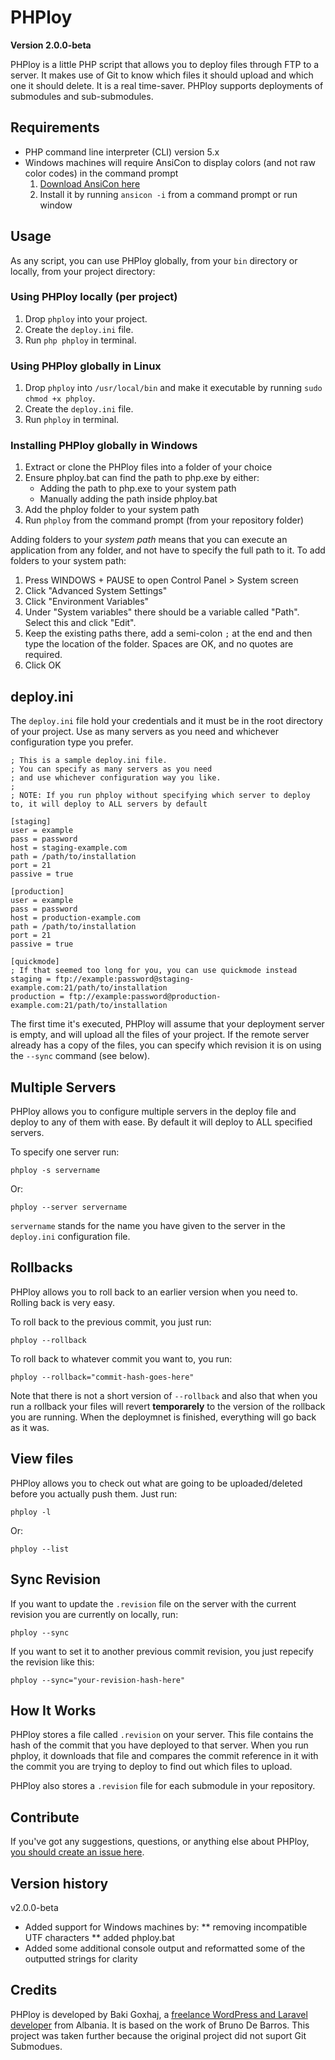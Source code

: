 # PHPloy
**Version 2.0.0-beta**

PHPloy is a little PHP script that allows you to deploy files through FTP to a server. It makes use of Git to know which files it should upload and which one it should delete. It is a real time-saver. PHPloy supports deployments of submodules and sub-submodules.

## Requirements

* PHP command line interpreter (CLI) version 5.x
* Windows machines will require AnsiCon to display colors (and not raw color codes) in the command prompt
    1. [Download AnsiCon here](http://adoxa.hostmyway.net/ansicon/)
    2. Install it by running `ansicon -i` from a command prompt or run window

## Usage 

As any script, you can use PHPloy globally, from your `bin` directory or locally, from your project directory:

### Using PHPloy locally (per project)

1. Drop `phploy` into your project.
2. Create the `deploy.ini` file.
3. Run `php phploy` in terminal.

### Using PHPloy globally in Linux

1. Drop `phploy` into `/usr/local/bin` and make it executable by running `sudo chmod +x phploy`.
2. Create the `deploy.ini` file.
3. Run `phploy` in terminal.

### Installing PHPloy globally in Windows

1. Extract or clone the PHPloy files into a folder of your choice
2. Ensure phploy.bat can find the path to php.exe by either:
    * Adding the path to php.exe to your system path
    * Manually adding the path inside phploy.bat
3. Add the phploy folder to your system path
4. Run `phploy` from the command prompt (from your repository folder)

Adding folders to your *system path* means that you can execute an application from any folder, and not have to specify the full path to it.  To add folders to your system path:

1. Press WINDOWS + PAUSE to open Control Panel > System screen
2. Click "Advanced System Settings"
3. Click "Environment Variables"
4. Under "System variables" there should be a variable called "Path".  Select this and click "Edit".
5. Keep the existing paths there, add a semi-colon `;` at the end and then type the location of the folder.  Spaces are OK, and no quotes are required.
6. Click OK


## deploy.ini

The `deploy.ini` file hold your credentials and it must be in the root directory of your project. Use as many servers as you need and whichever configuration type you prefer.

    ; This is a sample deploy.ini file.
    ; You can specify as many servers as you need
    ; and use whichever configuration way you like.
    ; 
    ; NOTE: If you run phploy without specifying which server to deploy to, it will deploy to ALL servers by default

    [staging]
    user = example
    pass = password
    host = staging-example.com
    path = /path/to/installation
    port = 21
    passive = true
    
    [production]
    user = example
    pass = password
    host = production-example.com
    path = /path/to/installation
    port = 21
    passive = true
    
    [quickmode]
    ; If that seemed too long for you, you can use quickmode instead
    staging = ftp://example:password@staging-example.com:21/path/to/installation
    production = ftp://example:password@production-example.com:21/path/to/installation


The first time it's executed, PHPloy will assume that your deployment server is empty, and will upload all the files of your project.  If the remote server already has a copy of the files, you can specify which revision it is on using the `--sync` command (see below).

## Multiple Servers

PHPloy allows you to configure multiple servers in the deploy file and deploy to any of them with ease. By default it will deploy to ALL specified servers.

To specify one server run: 

    phploy -s servername

Or:

    phploy --server servername
    
`servername` stands for the name you have given to the server in the `deploy.ini` configuration file.

## Rollbacks

PHPloy allows you to roll back to an earlier version when you need to. Rolling back is very easy. 

To roll back to the previous commit, you just run:

    phploy --rollback

To roll back to whatever commit you want to, you run:

    phploy --rollback="commit-hash-goes-here"

Note that there is not a short version of `--rollback` and also that when you run a rollback your files will revert **temporarely** to the version of the rollback you are running. When the deploymnet is finished, everything will go back as it was. 

## View files

PHPloy allows you to check out what are going to be uploaded/deleted before you actually push them. Just run: 

    phploy -l

Or:

    phploy --list

## Sync Revision

If you want to update the `.revision` file on the server with the current revision you are currently on locally, run:

    phploy --sync

If you want to set it to another previous commit revision, you just repecify the revision like this:

    phploy --sync="your-revision-hash-here"

## How It Works

PHPloy stores a file called `.revision` on your server. This file contains the hash of the commit that you have deployed to that server. When you run phploy, it downloads that file and compares the commit reference in it with the commit you are trying to deploy to find out which files to upload.

PHPloy also stores a `.revision` file for each submodule in your repository.

## Contribute

If you've got any suggestions, questions, or anything else about PHPloy, [you should create an issue here](https://github.com/banago/PHPloy/issues). 

## Version history

v2.0.0-beta

* Added support for Windows machines by:
** removing incompatible UTF characters
** added phploy.bat
* Added some additional console output and reformatted some of the outputted strings for clarity

## Credits

PHPloy is developed by Baki Goxhaj, a [freelance WordPress and Laravel developer](http://wplancer.com) from Albania. It is based on the work of Bruno De Barros. This project was taken further because the original project did not suport Git Submodues.
